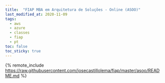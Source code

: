 ```yaml
---
title:  "FIAP MBA em Arquitetura de Soluções - Online (ASOO)"
last_modified_at: 2020-11-09
tags:
  - aws
  - azure
  - classes
  - fiap
  - pt
toc: false
toc_sticky: true
---
```


{% remote_include https://raw.githubusercontent.com/josecastillolema/fiap/master/asoo/README.md %}

